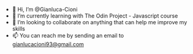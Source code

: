 - 👋 Hi, I’m @Gianluca-Cioni
- 🌱 I’m currently learning with The Odin Project - Javascript course
- 💞️ I’m looking to collaborate on anything that can help me improve my skills
- 📫 You can reach me by sending an email to gianlucacioni93@gmail.com

<!---
Gianluca-Cioni/Gianluca-Cioni is a ✨ special ✨ repository because its `README.md` (this file) appears on your GitHub profile.
You can click the Preview link to take a look at your changes.
--->
